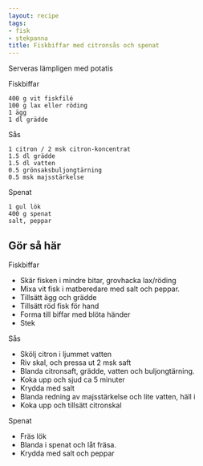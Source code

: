 ```yaml
---
layout: recipe
tags:
- fisk
- stekpanna
title: Fiskbiffar med citronsås och spenat
---
```



Serveras lämpligen med potatis

Fiskbiffar
```
400 g vit fiskfilé
100 g lax eller röding
1 ägg
1 dl grädde
```
Sås
```
1 citron / 2 msk citron-koncentrat
1.5 dl grädde
1.5 dl vatten
0.5 grönsaksbuljongtärning
0.5 msk majsstärkelse
```
Spenat
```
1 gul lök
400 g spenat
salt, peppar
```

## Gör så här
Fiskbiffar
* Skär fisken i mindre bitar, grovhacka lax/röding
* Mixa vit fisk i matberedare med salt och peppar.
* Tillsätt ägg och grädde
* Tillsätt röd fisk för hand
* Forma till biffar med blöta händer
* Stek

Sås
* Skölj citron i ljummet vatten
* Riv skal, och pressa ut 2 msk saft
* Blanda citronsaft, grädde, vatten och buljongtärning.
* Koka upp och sjud ca 5 minuter
* Krydda med salt
* Blanda redning av majsstärkelse och lite vatten, häll i
* Koka upp och tillsätt citronskal

Spenat
* Fräs lök
* Blanda i spenat och låt fräsa.
* Krydda med salt och peppar

